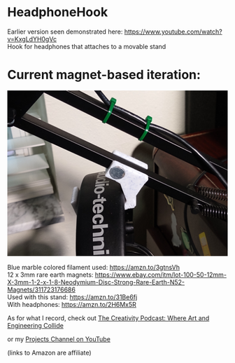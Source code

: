 # HeadphoneHook

Earlier version seen demonstrated here: https://www.youtube.com/watch?v=KxgLdYH0gVc  
Hook for headphones that attaches to a movable stand

# Current magnet-based iteration:

![image](hook-rail.jpg)

Blue marble colored filament used: https://amzn.to/3gtnsVh  
12 x 3mm rare earth magnets: https://www.ebay.com/itm/lot-100-50-12mm-X-3mm-1-2-x-1-8-Neodymium-Disc-Strong-Rare-Earth-N52-Magnets/311723176686  
Used with this stand: https://amzn.to/31Be6fj  
With headphones: https://amzn.to/2H6Mx5R

As for what I record, check out [The Creativity Podcast: Where Art and Engineering Collide](https://www.youtube.com/channel/UC300jnYJu7u66EQX9S0SUZA)

or my [Projects Channel on YouTube](https://www.youtube.com/user/jscook55)

(links to Amazon are affiliate)
